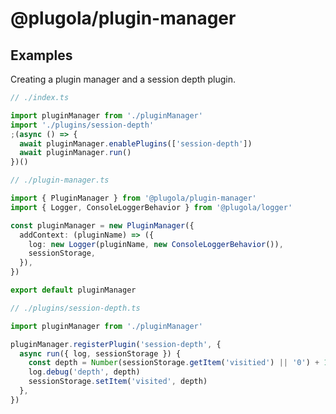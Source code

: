 # @plugola/plugin-manager

## Examples

Creating a plugin manager and a session depth plugin.

```typescript
// ./index.ts

import pluginManager from './pluginManager'
import './plugins/session-depth'
;(async () => {
  await pluginManager.enablePlugins(['session-depth'])
  await pluginManager.run()
})()
```

```typescript
// ./plugin-manager.ts

import { PluginManager } from '@plugola/plugin-manager'
import { Logger, ConsoleLoggerBehavior } from '@plugola/logger'

const pluginManager = new PluginManager({
  addContext: (pluginName) => ({
    log: new Logger(pluginName, new ConsoleLoggerBehavior()),
    sessionStorage,
  }),
})

export default pluginManager
```

```typescript
// ./plugins/session-depth.ts

import pluginManager from './pluginManager'

pluginManager.registerPlugin('session-depth', {
  async run({ log, sessionStorage }) {
    const depth = Number(sessionStorage.getItem('visitied') || '0') + 1
    log.debug('depth', depth)
    sessionStorage.setItem('visited', depth)
  },
})
```
